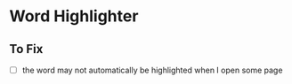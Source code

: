 # Word Highlighter

## To Fix

- [ ] the word may not automatically be highlighted when I open some page
